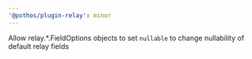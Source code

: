 ```yaml
---
'@pothos/plugin-relay': minor
---
```


Allow relay.\*.FieldOptions objects to set `nullable` to change nullability of default relay fields
